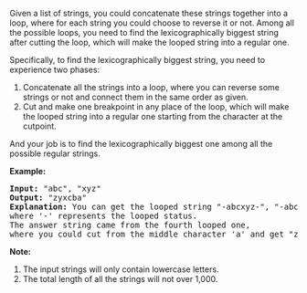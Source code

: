 <p>Given a list of strings, you could concatenate these strings together into a loop, where for each string you could choose to reverse it or not. Among all the possible loops, you need to find the lexicographically biggest string after cutting the loop, which will make the looped string into a regular one.</p>

<p>Specifically, to find the lexicographically biggest string, you need to experience two phases: 
<ol>
<li>Concatenate all the strings into a loop, where you can reverse some strings or not and connect them in the same order as given.</li>
<li>Cut and make one breakpoint in any place of the loop, which will make the looped string into a regular one starting from the character at the cutpoint. </li>
</ol>
</p>

<p>And your job is to find the lexicographically biggest one among all the possible regular strings.</p>


<p><b>Example:</b><br />
<pre>
<b>Input:</b> "abc", "xyz"
<b>Output:</b> "zyxcba"
<b>Explanation:</b> You can get the looped string "-abcxyz-", "-abczyx-", "-cbaxyz-", "-cbazyx-", <br/>where '-' represents the looped status. <br/>The answer string came from the fourth looped one, <br/>where you could cut from the middle character 'a' and get "zyxcba".
</pre>
</p>

<p><b>Note:</b><br>
<ol>
<li>The input strings will only contain lowercase letters.</li>
<li>The total length of all the strings will not over 1,000.</li>
</ol>
</p>